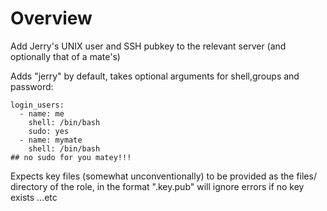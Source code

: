 # Overview

Add Jerry's UNIX user and SSH pubkey to the relevant server (and optionally that of a mate's)

Adds "jerry" by default, takes optional arguments for shell,groups and password:
```
login_users:
  - name: me
    shell: /bin/bash
    sudo: yes
  - name: mymate
    shell: /bin/bash
## no sudo for you matey!!!
```

Expects key files (somewhat unconventionally) to be provided as the files/ directory of the role, in the format "<username>.key.pub" will ignore errors if no key exists
...etc
